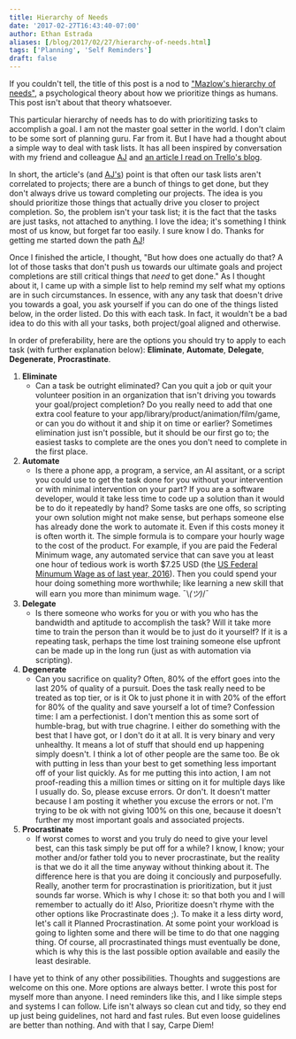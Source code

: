 ```yaml
---
title: Hierarchy of Needs
date: '2017-02-27T16:43:40-07:00'
author: Ethan Estrada
aliases: [/blog/2017/02/27/hierarchy-of-needs.html]
tags: ['Planning', 'Self Reminders']
draft: false
---
```


If you couldn't tell, the title of this post is a nod to
["Mazlow's hierarchy of needs"](https://en.wikipedia.org/wiki/Maslow%27s_hierarchy_of_needs),
a psychological theory about how we prioritize things as humans. This
post isn't about that theory whatsoever.

<!-- more -->

This particular hierarchy of needs has to do with prioritizing tasks
to accomplish a goal. I am not the master goal setter in the world. I
don't claim to be some sort of planning guru. Far from it. But I have
had a thought about a simple way to deal with task lists. It has all
been inspired by conversation with my friend and colleague
[AJ](http://metapipe.com/team/) and
[an article I read on Trello's blog](http://blog.trello.com/why-your-to-do-list-is-going-nowhere).

In short, the article's (and [AJ's](http://metapipe.com/team/)) point
is that often our task lists aren't correlated to projects; there are
a bunch of things to get done, but they don't always drive us toward
completing our projects.  The idea is you should prioritize those
things that actually drive you closer to project completion. So, the
problem isn't your task list; it is the fact that the tasks are just
tasks, not attached to anything. I love the idea; it's something I
think most of us know, but forget far too easily. I sure know I
do. Thanks for getting me started down the path
[AJ](http://metapipe.com/team/)!

Once I finished the article, I thought, "But how does one actually do
that? A lot of those tasks that don't push us towards our ultimate
goals and project completions are still critical things that _need_ to
get done." As I thought about it, I came up with a simple list to help
remind my self what my options are in such circumstances. In essence,
with any any task that doesn't drive you towards a goal, you ask
yourself if you can do one of the things listed below, in the order
listed. Do this with each task. In fact, it wouldn't be a bad idea to
do this with all your tasks, both project/goal aligned and otherwise.

In order of preferability, here are the options you should try to
apply to each task (with further explanation below): **Eliminate**,
**Automate**, **Delegate**, **Degenerate**, **Procrastinate**.

1. **Eliminate**
   - Can a task be outright eliminated? Can you quit a job or quit
     your volunteer position in an organization that isn't driving you
     towards your goal/project completion? Do you really need to add
     that one extra cool feature to your
     app/library/product/animation/film/game, or can you do without it
     and ship it on time or earlier? Sometimes elimination just isn't
     possible, but it should be our first go to; the easiest tasks to
     complete are the ones you don't need to complete in the first
     place.
2. **Automate**
   - Is there a phone app, a program, a service, an AI assitant, or a
     script you could use to get the task done for you without your
     intervention or with minimal intervention on your part? If you are
     a software developer, would it take less time to code up a solution
     than it would be to do it repeatedly by hand? Some tasks are one
     offs, so scripting your own solution might not make sense, but
     perhaps someone else has already done the work to automate it. Even
     if this costs money it is often worth it. The simple formula is to
     compare your hourly wage to the cost of the product. For example,
     if you are paid the Federal Minimum wage, any automated service
     that can save you at least one hour of tedious work is worth $7.25
     USD (the
     [US Federal Minumum Wage as of last year, 2016](https://www.dol.gov/whd/state/stateMinWageHis.htm)).
     Then you could spend your hour doing something more worthwhile;
     like learning a new skill that will earn you more than minimum
     wage. ¯\\_(ツ)_/¯
3. **Delegate**
   - Is there someone who works for you or with you who has the
     bandwidth and aptitude to accomplish the task? Will it take more
     time to train the person than it would be to just do it yourself?
     If it is a repeating task, perhaps the time lost training someone
     else upfront can be made up in the long run (just as with
     automation via scripting).
4. **Degenerate**
   - Can you sacrifice on quality? Often, 80% of the effort goes into
     the last 20% of quality of a pursuit. Does the task really need to
     be treated as top tier, or is it Ok to just phone it in with 20% of
     the effort for 80% of the quality and save yourself a lot of time?
     Confession time: I am a perfectionist. I don't mention this as some
     sort of humble-brag, but with true chagrine. I either do something
     with the best that I have got, or I don't do it at all. It is very
     binary and very unhealthy. It means a lot of stuff that should end
     up happening simply doesn't. I think a lot of other people are the
     same too. Be ok with putting in less than your best to get
     something less important off of your list quickly. As for me
     putting this into action, I am not proof-reading this a million
     times or sitting on it for multiple days like I usually do. So,
     please excuse errors. Or don't. It doesn't matter because I am
     posting it whether you excuse the errors or not. I'm trying to be
     ok with not giving 100% on this one, because it doesn't further my
     most important goals and associated projects.
5. **Procrastinate**
   - If worst comes to worst and you truly do need to give your level
     best, can this task simply be put off for a while? I know, I know;
     your mother and/or father told you to never procrastinate, but the
     reality is that we do it all the time anyway without thinking about
     it. The difference here is that you are doing it conciously and
     purposefully. Really, another term for procrastination is
     prioritization, but it just sounds far worse. Which is why I chose
     it: so that both you and I will remember to actually do it! Also,
     Prioritize doesn't rhyme with the other options like Procrastinate
     does ;). To make it a less dirty word, let's call it Planned
     Procrastination. At some point your workload is going to lighten
     some and there will be time to do that one nagging thing. Of
     course, all procrastinated things must eventually be done, which is
     why this is the last possible option available and easily the least
     desirable.

I have yet to think of any other possibilities. Thoughts and
suggestions are welcome on this one. More options are always better. I
wrote this post for myself more than anyone. I need reminders like
this, and I like simple steps and systems I can follow. Life isn't
always so clean cut and tidy, so they end up just being guidelines,
not hard and fast rules. But even loose guidelines are better than
nothing. And with that I say, Carpe Diem!
